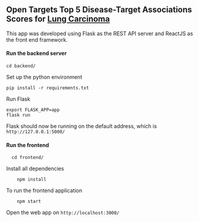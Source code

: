 ## Open Targets Top 5 Disease-Target Associations Scores for [Lung Carcinoma](https://www.ebi.ac.uk/ols/ontologies/efo/terms?short_form=EFO_0001071)

This app was developed using Flask as the REST API server and ReactJS as the front end framework.

#### Run the backend server

```script
cd backend/
```

Set up the python environment

```script
pip install -r requirements.txt
```

Run Flask
```script
export FLASK_APP=app
flask run
```

Flask should now be running on the default address, which is `http://127.0.0.1:5000/`

#### Run the frontend

```script
  cd frontend/
```

Install all dependencies 

```script
    npm install
```

To run the frontend application
```script
    npm start
```

Open the web app on `http://localhost:3000/`



